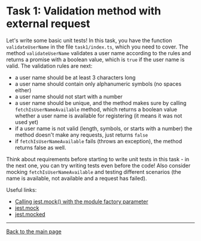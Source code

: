# Task 1: Validation method with external request

Let's write some basic unit tests! In this task, you have the function `validateUserName` in the file `task1/index.ts`, which you need to cover. The method `validateUserName` validates a user name according to the rules and returns a promise with a boolean value, which is `true` if the user name is valid. The validation rules are next:

- a user name should be at least 3 characters long
- a user name should contain only alphanumeric symbols (no spaces either)
- a user name should not start with a number
- a user name should be unique, and the method makes sure by calling `fetchIsUserNameAvailable` method, which returns a boolean value whether a user name is available for registering (it means it was not used yet)
- if a user name is not valid (length, symbols, or starts with a number) the method doesn't make any requests, just returns `false`
- if `fetchIsUserNameAvailable` fails (throws an exception), the method returns false as well.

Think about requirements before starting to write unit tests in this task - in the next one, you can try writing tests even before the code! Also consider mocking `fetchIsUserNameAvailable` and testing different scenarios (the name is available, not available and a request has failed).

Useful links:

- [Calling jest.mock() with the module factory parameter](https://jestjs.io/docs/es6-class-mocks#calling-jestmock-with-the-module-factory-parameter)
- [jest.mock](https://jestjs.io/docs/upgrading-to-jest29#jest-mock)
- [jest.mocked](https://jestjs.io/docs/mock-function-api#jestmockedsource-options)

---

[Back to the main page](../README.md)
